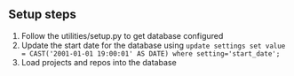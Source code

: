 ## Setup steps
1. Follow the utilities/setup.py to get database configured
2. Update the start date for the database using `update settings set value = CAST('2001-01-01 19:00:01' AS DATE) where setting='start_date';`
3. Load projects and repos into the database

